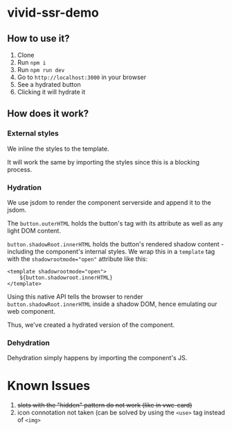# vivid-ssr-demo

## How to use it?

1. Clone
2. Run `npm i`
3. Run `npm run dev`
4. Go to `http://localhost:3000` in your browser
5. See a hydrated button
6. Clicking it will hydrate it

## How does it work?

### External styles

We inline the styles to the template. 

It will work the same by importing the styles since this is a blocking process.

### Hydration

We use jsdom to render the component serverside and append it to the jsdom. 

The `button.outerHTML` holds the button's tag with its attribute as well as any light DOM content.

`button.shadowRoot.innerHTML` holds the button's rendered shadow content - including the component's internal styles. We wrap this in a `template` tag with the `shadowrootmode="open"` attribute like this:

```
<template shadowrootmode="open">
    ${button.shadowroot.innerHTML}
</template>
```
Using this native API tells the browser to render `button.shadowRoot.innerHTML` inside a shadow DOM, hence emulating our web component.

Thus, we've created a hydrated version of the component.

### Dehydration

Dehydration simply happens by importing the component's JS.

# Known Issues
1. ~~slots with the "hidden" pattern do not work (like in vwc-card)~~
2. icon connotation not taken (can be solved by using the `<use>` tag instead of `<img>`

